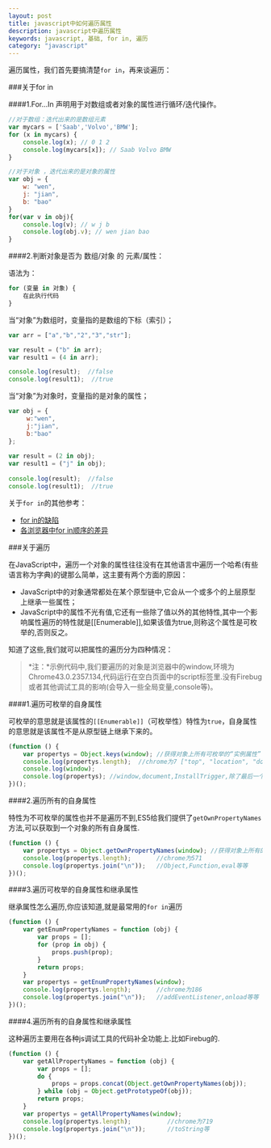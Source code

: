 ```yaml
---
layout: post
title: javascript中如何遍历属性
description: javascript中遍历属性
keywords: javascript, 基础, for in, 遍历
category: "javascript"
---
```


遍历属性，我们首先要搞清楚`for in`，再来谈遍历：

###关于for in

####1.For...In 声明用于对数组或者对象的属性进行循环/迭代操作。

```js
//对于数组：迭代出来的是数组元素
var mycars = ['Saab','Volvo','BMW']; 
for (x in mycars) {  
    console.log(x); // 0 1 2
    console.log(mycars[x]); // Saab Volvo BMW
} 

//对于对象 ，迭代出来的是对象的属性
var obj = {  
    w: "wen",
    j: "jian",
    b: "bao"  
}  
for(var v in obj){  
    console.log(v); // w j b
    console.log(obj.v); // wen jian bao
}   
```

####2.判断对象是否为 数组/对象 的 元素/属性：

语法为：

```js
for (变量 in 对象) {
    在此执行代码
}
```

当“对象”为数组时，变量指的是数组的下标（索引）；

```js
var arr = ["a","b","2","3","str"]; 

var result = ("b" in arr);  
var result1 = (4 in arr);  

console.log(result);  //false
console.log(result1);  //true
```

当“对象”为对象时，变量指的是对象的属性；

```js
var obj = {
     w:"wen",  
     j:"jian",  
     b:"bao"  
};
      
var result = (2 in obj);      
var result1 = ("j" in obj);  
  
console.log(result);  //false
console.log(result1);  //true
```

关于`for in`的其他参考：

- <a rel="nofollow" href="http://www.cnblogs.com/snandy/archive/2011/03/03/1970132.html" target="_blank" title="">for in的缺陷</a>
- <a rel="nofollow" href="http://www.cnblogs.com/snandy/archive/2011/03/29/1998714.html" target="_blank" title="">各浏览器中for in顺序的差异</a>

###关于遍历

在JavaScript中，遍历一个对象的属性往往没有在其他语言中遍历一个哈希(有些语言称为字典)的键那么简单，这主要有两个方面的原因： 

- JavaScript中的对象通常都处在某个原型链中,它会从一个或多个的上层原型上继承一些属性；
- JavaScript中的属性不光有值,它还有一些除了值以外的其他特性,其中一个影响属性遍历的特性就是[[Enumerable]],如果该值为true,则称这个属性是可枚举的,否则反之。

知道了这些,我们就可以把属性的遍历分为四种情况：

> *注：*示例代码中,我们要遍历的对象是浏览器中的window,环境为Chrome43.0.2357.134,代码运行在空白页面中的script标签里.没有Firebug或者其他调试工具的影响(会导入一些全局变量,console等)。

####1.遍历可枚举的自身属性

可枚举的意思就是该属性的`[[Enumerable]]`（可枚举性）特性为`true`，自身属性的意思就是该属性不是从原型链上继承下来的。

```js
(function () {
    var propertys = Object.keys(window); //获得对象上所有可枚举的“实例属性”
    console.log(propertys.length);  //chrome为7 ["top", "location", "document", "window", "external", "chrome", "propertys"]
    console.log(window);
    console.log(propertys); //window,document,InstallTrigger,除了最后一个是火狐私有的属性,原来window对象只有两个可枚举的自身属性.window属性指向window对象自身,一般没什么用.
})();
```

####2.遍历所有的自身属性

特性为不可枚举的属性也并不是遍历不到,ES5给我们提供了`getOwnPropertyNames`方法,可以获取到一个对象的所有自身属性.

```js
(function () {
    var propertys = Object.getOwnPropertyNames(window); //获得对象上所有的“实例属性”
    console.log(propertys.length);       //chrome为571
    console.log(propertys.join("\n"));   //Object,Function,eval等等
})();
```

####3.遍历可枚举的自身属性和继承属性

继承属性怎么遍历,你应该知道,就是最常用的`for in`遍历

```js
(function () {
    var getEnumPropertyNames = function (obj) {
        var props = [];
        for (prop in obj) {
            props.push(prop);
        }
        return props;
    }
    var propertys = getEnumPropertyNames(window);
    console.log(propertys.length);       //chrome为186
    console.log(propertys.join("\n"));   //addEventListener,onload等等
})();
```

####4.遍历所有的自身属性和继承属性

这种遍历主要用在各种js调试工具的代码补全功能上.比如Firebug的.

```js
(function () {
    var getAllPropertyNames = function (obj) {
        var props = [];
        do {
            props = props.concat(Object.getOwnPropertyNames(obj));
        } while (obj = Object.getPrototypeOf(obj));
        return props;
    }
    var propertys = getAllPropertyNames(window);
    console.log(propertys.length);          //chrome为719
    console.log(propertys.join("\n"));      //toString等
})();
```
